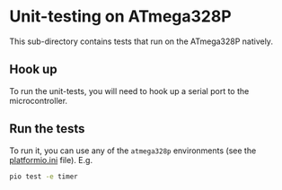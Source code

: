 # Unit-testing on ATmega328P

This sub-directory contains tests that run on the ATmega328P natively.

## Hook up

To run the unit-tests, you will need to hook up a serial port to the microcontroller.

## Run the tests

To run it, you can use any of the `atmega328p` environments (see the [platformio.ini](../../platformio.ini) file). E.g.

```bash
pio test -e timer
```
